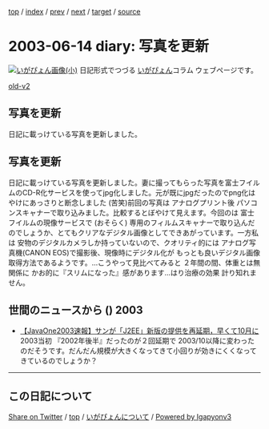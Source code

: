 [top](../index.html) 
 / [index](index.html) 
 / [prev](ig030613.html) 
 / [next](ig030615.html) 
 / [target](https://igapyon.github.io/diary/2003/ig030614.html) 
 / [source](https://github.com/igapyon/diary/blob/master/2003/ig030614.src.md) 

2003-06-14 diary: 写真を更新
=====================================================================================================
[![いがぴょん画像(小)](https://igapyon.github.io/diary/images/iga200306s.jpg "いがぴょん")](https://igapyon.github.io/diary/memo/memoigapyon.html) 日記形式でつづる [いがぴょん](https://igapyon.github.io/diary/memo/memoigapyon.html)コラム ウェブページです。

[old-v2](ig030614-orig.html)

## 写真を更新

日記に載っけている写真を更新しました。


## 写真を更新

日記に載っけている写真を更新しました。妻に撮ってもらった写真を富士フイルムのCD-R化サービスを使ってjpg化しました。元が既にjpgだったのでpng化はやけにあっさりと断念しました
(苦笑)前回の写真は アナログプリント後 パソコンスキャナーで取り込みました。比較するとぼやけて見えます。今回のは 富士フイルムの現像サービスで (おそらく) 専用のフィルムスキャナーで取り込んだのでしょうか、とてもクリアなデジタル画像としてできあがっています。一方私は 安物のデジタルカメラしか持っていないので、クオリティ的には アナログ写真機(CANON
EOS)で撮影後、現像時にデジタル化が もっとも良いデジタル画像取得方法であるようです。…こうやって見比べてみると ２年間の間、体重とは無関係に かお的に『スリムになった』感があります…はり治療の効果 計り知れません。

## 世間のニュースから () 2003

* [【JavaOne2003速報】サンが「J2EE」新版の提供を再延期，早くて10月に](http://itpro.nikkeibp.co.jp/free/NC/NEWS/20030611/2/)  2003当初 『2002年後半』だったのが２回延期で 2003/10以降に変わったのだそうです。だんだん規模が大きくなってきて小回りが効きにくくなってきているのでしょうか？


----------------------------------------------------------------------------------------------------

## この日記について

[Share on Twitter](https://twitter.com/intent/tweet?hashtags=igapyon%2Cdiary%2C%E3%81%84%E3%81%8C%E3%81%B4%E3%82%87%E3%82%93&text=%E5%86%99%E7%9C%9F%E3%82%92%E6%9B%B4%E6%96%B0&url=https%3A%2F%2Figapyon.github.io%2Fdiary%2F2003%2Fig030614.html) / [top](../index.html) / [いがぴょんについて](https://igapyon.github.io/diary/memo/memoigapyon.html) / [Powered by Igapyonv3](https://github.com/igapyon/igapyonv3)
